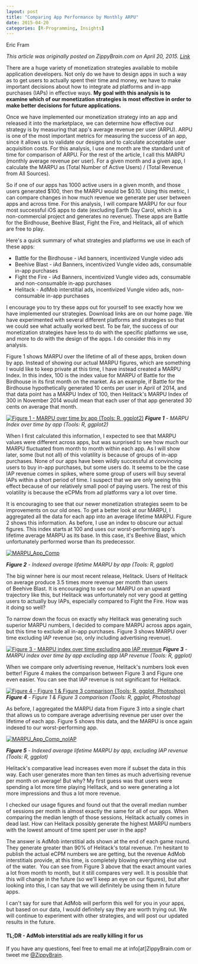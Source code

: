 ```yaml
---
layout: post
title: "Comparing App Performance by Monthly ARPU"
date: 2015-04-20
categories: [R-Programming, Insights]
---
```

Eric Fram  

<em>This article was originally posted on ZippyBrain.com on April 20, 2015. [Link](http://zippybrain.com/2015/04/comparing-app-performance-by-monthly-arpu/)</em>

There are a huge variety of monetization strategies available to mobile application developers. Not only do we have to design apps in such a way as to get users to actually spent their time and money, we have to make important decisions about how to integrate ad platforms and in-app purchases (IAPs) in effective ways. <strong>My goal with this analysis is to examine which of our monetization strategies is most effective in order to make better decisions for future applications. </strong>

Once we have implemented our monetization strategy into an app and released it into the marketplace, we can determine how effective our strategy is by measuring that app's average revenue per user (ARPU). ARPU is one of the most important metrics for measuring the success of an app, since it allows us to validate our designs and to calculate acceptable user acquisition costs. For this analysis, I use one month are the standard unit of time for comparison of ARPU. For the rest of the article, I call this MARPU (monthly average revenue per user). For a given month and a given app, I calculate the MARPU as (Total Number of Active Users) / (Total Revenue from All Sources).
<p style="text-align: left;">So if one of our apps has 1000 active users in a given month, and those users generated $100, then the MARPU would be $0.10. Using this metric, I can compare changes in how much revenue we generate per user between apps and across time. For this analysis, I will compare MARPU for our four most successful iOS apps to date (excluding Earth Day Carol, which is a non-commercial project and generates no revenue). These apps are Battle for the Birdhouse, Beehive Blast, Fight the Fire, and Helitack, all of which are free to play.</p>
<p style="text-align: left;">Here's a quick summary of what strategies and platforms we use in each of these apps:</p>

- Battle for the Birdhouse - iAd banners, incentivized Vungle video ads
- Beehive Blast - iAd Banners, incentivized Vungle video ads, consumable in-app purchases
- Fight the Fire - iAd Banners, incentivized Vungle video ads, consumable and non-consumable in-app purchases
- Helitack - AdMob interstitial ads, incentivized Vungle video ads, non-consumable in-app purchases

<p style="text-align: left;">I encourage you to try these apps out for yourself to see exactly how we have implemented our strategies. Download links are on our home page. We have experimented with several different platforms and strategies so that we could see what actually worked best. To be fair, the success of our monetization strategies have less to do with the specific platforms we use, and more to do with the design of the apps. I do consider this in my analysis.</p>
<p style="text-align: left;">Figure 1 shows MARPU over the lifetime of all of these apps, broken down by app. Instead of showing our actual MARPU figures, which are something I would like to keep private at this time, I have instead created a MARPU Index. In this index, 100 is the index value for MARPU of Battle for the Birdhouse in its first month on the market. As an example, if Battle for the Birdhouse hypothetically generated 10 cents per user in April of 2014, and that data point has a MARPU Index of 100, then Helitack's MARPU Index of 300 in November 2014 would mean that each user of that app generated 30 cents on average that month.</p>


<a href="http://zippybrain.com/wp-content/uploads/2018/04/MARPU_by_Time.png"><img class="size-full wp-image-1743" src="http://zippybrain.com/wp-content/uploads/2018/04/MARPU_by_Time.png" alt="Figure 1 - MARPU over time by app (Tools: R, ggplot2)" /></a> <em><strong>Figure 1</strong> - MARPU Index over time by app (Tools: R, ggplot2)</em>

When I first calculated this information, I expected to see that MARPU values were different across apps, but was surprised to see how much our MARPU fluctuated from month to month within each app. As I will show later, some (but not all) of this volatility is because of groups of in-app purchases. None of our apps have been wildly successful at convincing users to buy in-app purchases, but some users do. It seems to be the case IAP revenue comes in spikes, where some group of users will buy several IAPs within a short period of time. I suspect that we are only seeing this effect because of our relatively small pool of paying users. The rest of this volatility is because the eCPMs from ad platforms vary a lot over time.

It is encouraging to see that our newer monetization strategies seem to be improvements on our old ones. To get a better look at our MARPU, I aggregated all the data for each app into an average lifetime MARPU. Figure 2 shows this information. As before, I use an index to obscure our actual figures. This index starts at 100 and uses our worst-performing app's lifetime average MARPU as its base. In this case, it's Beehive Blast, which unfortunately performed worse than its predecessor.

<a href="http://zippybrain.com/wp-content/uploads/2018/04/MARPU_App_Comp.png"><img class="wp-image-1741 size-full" src="http://zippybrain.com/wp-content/uploads/2018/04/MARPU_App_Comp.png" alt="MARPU_App_Comp" /></a>

<em><strong>Figure 2</strong> - Indexed average lifetime MARPU by app (Tools: R, ggplot)</em>

The big winner here is our most recent release, Helitack. Users of Helitack on average produce 3.5 times more revenue per month than users of Beehive Blast. It is encouraging to see our MARPU on an upward trajectory like this, but Helitack was unfortunately not very good at getting users to actually buy IAPs, especially compared to Fight the Fire. How was it doing so well?

To narrow down the focus on exactly why Helitack was generating such superior MARPU numbers, I decided to compare MARPU across apps again, but this time to exclude all in-app purchases. Figure 3 shows MARPU over time excluding IAP revenue (so, only including advertising revenue).

<a href="http://zippybrain.com/wp-content/uploads/2018/04/MARPU_by_Time_NoIAP.png"><img class="size-full wp-image-1744" src="http://zippybrain.com/wp-content/uploads/2018/04/MARPU_by_Time_NoIAP.png" alt="Figure 3 - MARPU index over time excluding app IAP revenue"  /></a> <em><strong>Figure 3</strong> - MARPU index over time by app excluding app IAP revenue (Tools: R, ggplot)</em>

When we compare only advertising revenue, Helitack's numbers look even better! Figure 4 makes the comparison between Figure 3 and Figure one even easier. You can see that IAP revenue is not significant for Helitack.

<a href="http://zippybrain.com/wp-content/uploads/2018/04/Animated_MARPU-Comps.gif"><img class="size-full wp-image-1745" src="http://zippybrain.com/wp-content/uploads/2018/04/Animated_MARPU-Comps.gif" alt="Figure 4 - Figure 1 &amp; Figure 3 comparison (Tools: R, ggplot, Photoshop)"  /></a> <em><strong>Figure 4</strong> - Figure 1 &amp; Figure 3 comparison (Tools: R, ggplot, Photoshop)</em>

As before, I aggregated the MARPU data from Figure 3 into a single chart that allows us to compare average advertising revenue per user over the lifetime of each app. Figure 5 shows this data, and the MARPU is once again indexed to our worst-performing app.

<a href="http://zippybrain.com/wp-content/uploads/2018/04/MARPU_App_Comp_noIAP.png"><img class="wp-image-1742 size-full" src="http://zippybrain.com/wp-content/uploads/2018/04/MARPU_App_Comp_noIAP.png" alt="MARPU_App_Comp_noIAP"  /></a>

<em><strong>Figure 5</strong> - Indexed average lifetime MARPU by app, excluding IAP revenue (Tools: R, ggplot)</em>

Helitack's comparative lead increases even more if subset the data in this way. Each user generates more than ten times as much advertising revenue per month on average! But why? My first guess was that users were spending a lot more time playing Helitack, and so were generating a lot more impressions and thus a lot more revenue.

I checked our usage figures and found out that the overall median number of sessions per month is almost exactly the same for all of our apps. When comparing the median length of those sessions, Helitack actually comes in dead last. How can Helitack possibly generate the highest MARPU numbers with the lowest amount of time spent per user in the app?

The answer is AdMob interstitial ads shown at the end of each game round. They generate greater than 90% of Helitack's total revenue. I'm hesitant to publish the actual eCPM numbers we are getting, but the revenue AdMob interstitials provide, at this time, is completely blowing everything else out of the water.  You can see from Figure 3 above that the exact amount varies a lot from month to month, but it still compares very well. It is possible that this will change in the future (so we'll keep an eye on our figures), but after looking into this, I can say that we will definitely be using them in future apps.

I can't say for sure that AdMob will perform this well for you in your apps, but based on our data, I would definitely say they are worth trying out. We will continue to experiment with other strategies, and will post our updated results in the future.
<h4><strong>TL;DR - AdMob interstitial ads are really killing it for us</strong></h4>

If you have any questions, feel free to email me at info[at]ZippyBrain.com or tweet me <a href="https://twitter.com/ZippyBrain">@ZippyBrain</a>.
